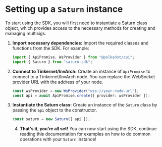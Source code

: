 # Setting up a `Saturn` instance

To start using the SDK, you will first need to instantiate a Saturn class object, which provides access to the necessary methods for creating and managing multisigs.

1. **Import necessary dependencies:**
   Import the required classes and functions from the SDK. For example:

   ```typescript
   import { ApiPromise, WsProvider } from "@polkadot/api";
   import { Saturn } from "saturn-sdk";
   ```

2. **Connect to Tinkernet/InvArch:**
   Create an instance of `ApiPromise` to connect to a Tinkernet/InvArch node. You can replace the WebSocket provider URL with the address of your node.

   ```typescript
   const wsProvider = new WsProvider("wss://your-node-url");
   const api = await ApiPromise.create({ provider: wsProvider });
   ```

3. **Instantiate the Saturn class:**
   Create an instance of the `Saturn` class by passing the `api` object to the constructor.

   ```typescript
   const saturn = new Saturn({ api });
   ```
   
   4. **That's it, you're all set!**
      You can now start using the SDK, continue reading this documentation for examples on how to do common operations with your `Saturn` instance!
